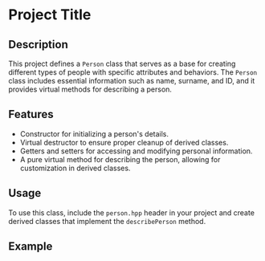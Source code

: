 
# Project Title

## Description
This project defines a `Person` class that serves as a base for creating different types of people with specific attributes and behaviors. The `Person` class includes essential information such as name, surname, and ID, and it provides virtual methods for describing a person.

## Features
- Constructor for initializing a person's details.
- Virtual destructor to ensure proper cleanup of derived classes.
- Getters and setters for accessing and modifying personal information.
- A pure virtual method for describing the person, allowing for customization in derived classes.

## Usage
To use this class, include the `person.hpp` header in your project and create derived classes that implement the `describePerson` method.

## Example



